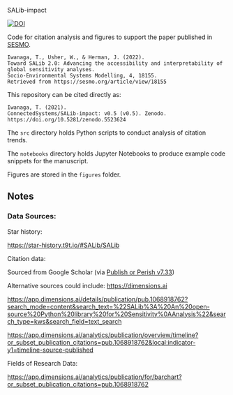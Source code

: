 SALib-impact

[![DOI](https://zenodo.org/badge/DOI/10.5281/zenodo.5523624.svg)](https://doi.org/10.5281/zenodo.5523624)

Code for citation analysis and figures to support the paper published in [SESMO](https://sesmo.org/article/view/18155).

    Iwanaga, T., Usher, W., & Herman, J. (2022).
    Toward SALib 2.0: Advancing the accessibility and interpretability of global sensitivity analyses.
    Socio-Environmental Systems Modelling, 4, 18155.
    Retrieved from https://sesmo.org/article/view/18155


This repository can be cited directly as:

    Iwanaga, T. (2021).
    ConnectedSystems/SALib-impact: v0.5 (v0.5). Zenodo.
    https://doi.org/10.5281/zenodo.5523624


The `src` directory holds Python scripts to conduct analysis of citation trends.

The `notebooks` directory holds Jupyter Notebooks to produce example code snippets for the manuscript.

Figures are stored in the `figures` folder.

## Notes

### Data Sources:

Star history:

https://star-history.t9t.io/#SALib/SALib


Citation data:

Sourced from Google Scholar (via [Publish or Perish v7.33](https://harzing.com/blog/2019/09/publish-or-perish-version-7))

Alternative sources could include:
https://dimensions.ai

https://app.dimensions.ai/details/publication/pub.1068918762?search_mode=content&search_text=%22SALib%3A%20An%20open-source%20Python%20library%20for%20Sensitivity%0AAnalysis%22&search_type=kws&search_field=text_search

https://app.dimensions.ai/analytics/publication/overview/timeline?or_subset_publication_citations=pub.1068918762&local:indicator-y1=timeline-source-published


Fields of Research Data:

https://app.dimensions.ai/analytics/publication/for/barchart?or_subset_publication_citations=pub.1068918762